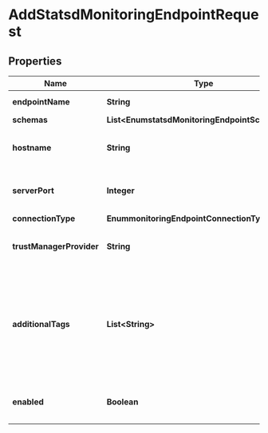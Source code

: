 

# AddStatsdMonitoringEndpointRequest


## Properties

| Name | Type | Description | Notes |
|------------ | ------------- | ------------- | -------------|
|**endpointName** | **String** | Name of the new Monitoring Endpoint |  |
|**schemas** | **List&lt;EnumstatsdMonitoringEndpointSchemaUrn&gt;** |  |  |
|**hostname** | **String** | The name of the host where this StatsD Monitoring Endpoint should send metric data. |  |
|**serverPort** | **Integer** | Specifies the port number of the endpoint where metric data should be sent. |  [optional] |
|**connectionType** | **EnummonitoringEndpointConnectionTypeProp** |  |  [optional] |
|**trustManagerProvider** | **String** | The trust manager provider to use if SSL over TCP is to be used for connection-level security. |  [optional] |
|**additionalTags** | **List&lt;String&gt;** | Specifies any optional additional tags to include in StatsD messages. Any additional tags will be appended to the end of each StatsD message, separated by commas. Tags should be written in a [key]:[value] format (\&quot;host:server1\&quot;, for example). |  [optional] |
|**enabled** | **Boolean** | Indicates whether this Monitoring Endpoint is enabled for use in the Directory Server. |  |



